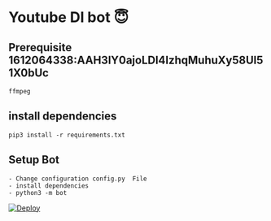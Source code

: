 # Youtube Dl bot 😇
## Prerequisite  1612064338:AAH3lY0ajoLDl4IzhqMuhuXy58Ul51X0bUc
    ffmpeg
  
    
## install dependencies
    pip3 install -r requirements.txt


## Setup Bot
    - Change configuration config.py  File
    - install dependencies
    - python3 -m bot
    


[![Deploy](https://www.herokucdn.com/deploy/button.svg)](https://heroku.com/deploy?template=https://github.com/dasunpamod/Youtube-Downloader-Bot)
